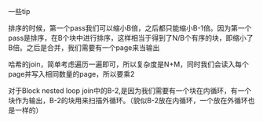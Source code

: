 一些tip

排序的时候，第一个pass我们可以缩小B倍，之后都只能缩小B-1倍。因为第一个pass是排序，在B个块中进行排序，这样相当于得到了N/B个有序的块，即缩小了B倍。之后是合并，我们需要有一个page来当输出

哈希的join，简单考虑遍历一遍即可，所以复杂度是N+M，同时我们会读入每个page并写入相同数量的page，所以要乘2

对于Block nested loop join中的B-2,是因为我们需要有一个块在内循环，有一个块作为输出，B-2的块用来扫描外循环。（貌似B-2放在内循环，一个放在外循环也是一样的）